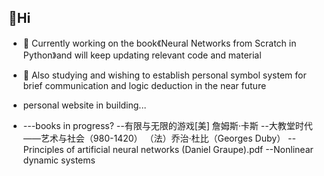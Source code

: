 ##  👋Hi

<!--
**nocounter87/nocounter87** is a ✨ _special_ ✨ repository because its `README.md` (this file) appears on your GitHub profile.

Here are some ideas to get you started:

- 🔭 I’m currently working on ...
- 🌱 I’m currently learning ...
- 👯 I’m looking to collaborate on ...
- 🤔 I’m looking for help with ...
- 💬 Ask me about ...
- 📫 How to reach me: ...
- 😄 Pronouns: ...
- ⚡ Fun fact: ...
-->
- 🔭 Currently working on the book《Neural Networks from Scratch in Python》and will keep updating relevant code and material 
- 🤔 Also studying and wishing to establish personal symbol system for brief communication and logic deduction in the near future
- personal website in building...

- ---books in progress?
--有限与无限的游戏[美] 詹姆斯·卡斯
--大教堂时代——艺术与社会（980-1420） （法）乔治·杜比（Georges Duby）
--Principles of artificial neural networks (Daniel Graupe).pdf
--Nonlinear dynamic systems

